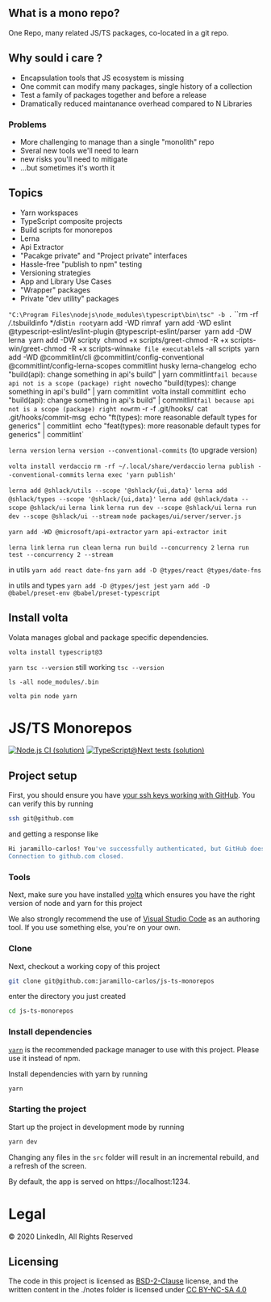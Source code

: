 ## What is a mono repo?
One Repo, many related JS/TS packages, co-located in a git repo.

## Why sould i care ?
- Encapsulation tools that JS ecosystem is missing
- One commit can modify many packages, single history of a collection
- Test a family of packages together and before a release
- Dramatically reduced maintanance overhead compared to N Libraries

### Problems
- More challenging to manage than a single "monolith" repo
- Sveral new tools we'll need to learn
- new risks you'll need to mitigate
- ...but sometimes it's worth it

## Topics
- Yarn workspaces
- TypeScript composite projects
- Build scripts for monorepos
- Lerna
- Api Extractor
- "Pacakge private" and "Project private" interfaces
- Hassle-free "publish to npm" testing
- Versioning strategies
- App and Library Use Cases
- "Wrapper" packages
- Private "dev utility" packages


`"C:\Program Files\nodejs\node_modules\typescript\bin\tsc" -b .`
``rm -rf */*.tsbuildinfo */dist`
in root
`yarn add -WD rimraf`
`yarn add -WD eslint @typescript-eslint/eslint-plugin @typescript-eslint/parser`
`yarn add -DW lerna`
`yarn add -DW scripty`
`chmod +x scripts/greet` - `chmod -R +x scripts-win/greet` - `chmod -R +x scripts-win` make file executable
`ls -all scripts`
`yarn add -WD @commitlint/cli @commitlint/config-conventional @commitlint/config-lerna-scopes commitlint husky lerna-changelog`
`echo "build(api): change something in api's build" | yarn commitlint` fail because api not is a scope (package) right now
`echo "build(types): change something in api's build" | yarn commitlint`
`volta install commitlint`
`echo "build(api): change something in api's build" | commitlint` fail because api not is a scope (package) right now
`rm -r -f .git/hooks/`
`cat .git/hooks/commit-msg`
`echo "ft(types): more reasonable default types for generics" | commitlint`
`echo "feat(types): more reasonable default types for generics" | commitlint`

`lerna version`
`lerna version --conventional-commits` (to upgrade version)

`volta install verdaccio`
`rm -rf ~/.local/share/verdaccio`
`lerna publish --conventional-commits`
`lerna exec 'yarn publish'`


`lerna add @shlack/utils --scope '@shlack/{ui,data}'`
`lerna add @shlack/types --scope '@shlack/{ui,data}'`
`lerna add @shlack/data --scope @shlack/ui`
`lerna link`
`lerna run dev --scope @shlack/ui`
`lerna run dev --scope @shlack/ui --stream`
`node packages/ui/server/server.js `


`yarn add -WD @microsoft/api-extractor`
`yarn api-extractor init`


`lerna link`
`lerna run clean`
`lerna run build --concurrency 2`
`lerna run test --concurrency 2 --stream`

in utils
`yarn add react date-fns`
`yarn add -D @types/react @types/date-fns`

in utils and types
`yarn add -D @types/jest jest`
`yarn add -D @babel/preset-env @babel/preset-typescript`

## Install volta
Volata manages global and package specific dependencies.

`volta install typescript@3`

`yarn tsc --version` still working `tsc --version`

`ls -all node_modules/.bin`

`volta pin node yarn`

# JS/TS Monorepos

[![Node.js CI (solution)](https://github.com/mike-north/js-ts-monorepos/workflows/Node.js%20CI%20(solution)/badge.svg)](https://github.com/mike-north/js-ts-monorepos/actions?query=workflow%3A%22Node.js+CI+%28solution%29%22)
[![TypeScript@Next tests (solution)](https://github.com/mike-north/js-ts-monorepos/workflows/TypeScript@Next%20tests%20(solution)/badge.svg)](https://github.com/mike-north/js-ts-monorepos/actions?query=workflow%3A%22TypeScript%40Next+tests+%28solution%29%22)

## Project setup

First, you should ensure you have [your ssh keys working with GitHub](https://docs.github.com/en/free-pro-team@latest/github/authenticating-to-github/generating-a-new-ssh-key-and-adding-it-to-the-ssh-agent). You can verify this by running

```sh
ssh git@github.com
```

and getting a response like

```sh
Hi jaramillo-carlos! You've successfully authenticated, but GitHub does not provide shell access.
Connection to github.com closed.
```

### Tools

Next, make sure you have installed [volta](http://volta.sh/) which ensures you have the right version of node and yarn for this project

We also strongly recommend the use of [Visual Studio Code](https://code.visualstudio.com/) as an authoring tool. If you use something else, you're on your own.

### Clone

Next, checkout a working copy of this project

```sh
git clone git@github.com:jaramillo-carlos/js-ts-monorepos
```

enter the directory you just created

```sh
cd js-ts-monorepos
```

### Install dependencies

[`yarn`](https://yarnpkg.com/) is the recommended package manager to use with this project. Please use it instead of npm.

Install dependencies with yarn by running

```sh
yarn
```

### Starting the project

Start up the project in development mode by running

```sh
yarn dev
```

Changing any files in the `src` folder will result in an incremental rebuild, and a refresh of the screen.

By default, the app is served on https://localhost:1234.

# Legal

&copy; 2020 LinkedIn, All Rights Reserved

## Licensing

The code in this project is licensed as [BSD-2-Clause](https://opensource.org/licenses/BSD-2-Clause) license, and the written content in the ./notes folder is licensed under [CC BY-NC-SA 4.0](https://creativecommons.org/licenses/by-nc-sa/4.0/)
